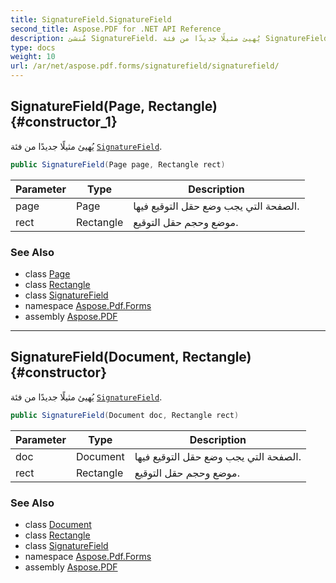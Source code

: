 ```yaml
---
title: SignatureField.SignatureField
second_title: Aspose.PDF for .NET API Reference
description: مُنشئ SignatureField. يُهيئ مثيلًا جديدًا من فئة SignatureField
type: docs
weight: 10
url: /ar/net/aspose.pdf.forms/signaturefield/signaturefield/
---
```

## SignatureField(Page, Rectangle) {#constructor_1}

يُهيئ مثيلًا جديدًا من فئة [`SignatureField`](../).

```csharp
public SignatureField(Page page, Rectangle rect)
```

| Parameter | Type | Description |
| --- | --- | --- |
| page | Page | الصفحة التي يجب وضع حقل التوقيع فيها. |
| rect | Rectangle | موضع وحجم حقل التوقيع. |

### See Also

* class [Page](../../../aspose.pdf/page/)
* class [Rectangle](../../../aspose.pdf/rectangle/)
* class [SignatureField](../)
* namespace [Aspose.Pdf.Forms](../../../aspose.pdf.forms/)
* assembly [Aspose.PDF](../../../)

---

## SignatureField(Document, Rectangle) {#constructor}

يُهيئ مثيلًا جديدًا من فئة [`SignatureField`](../).

```csharp
public SignatureField(Document doc, Rectangle rect)
```

| Parameter | Type | Description |
| --- | --- | --- |
| doc | Document | الصفحة التي يجب وضع حقل التوقيع فيها. |
| rect | Rectangle | موضع وحجم حقل التوقيع. |

### See Also

* class [Document](../../../aspose.pdf/document/)
* class [Rectangle](../../../aspose.pdf/rectangle/)
* class [SignatureField](../)
* namespace [Aspose.Pdf.Forms](../../../aspose.pdf.forms/)
* assembly [Aspose.PDF](../../../)